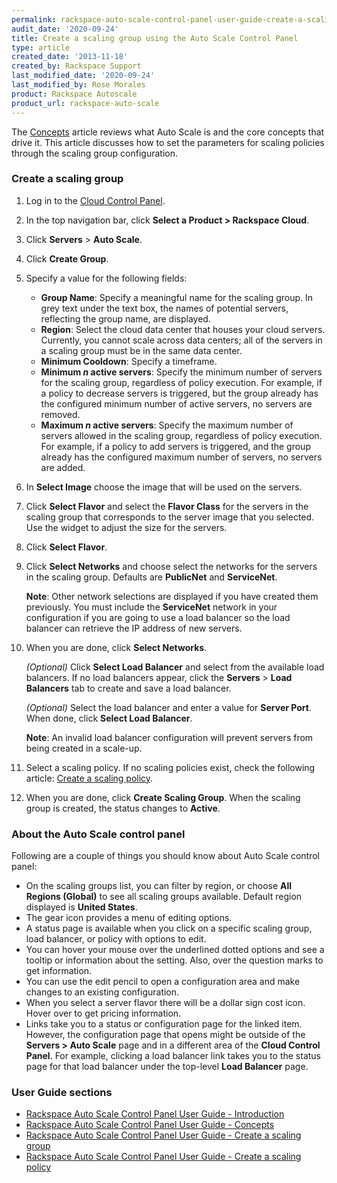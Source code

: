 ```yaml
---
permalink: rackspace-auto-scale-control-panel-user-guide-create-a-scaling-group/
audit_date: '2020-09-24'
title: Create a scaling group using the Auto Scale Control Panel
type: article
created_date: '2013-11-18'
created_by: Rackspace Support
last_modified_date: '2020-09-24'
last_modified_by: Rose Morales
product: Rackspace Autoscale
product_url: rackspace-auto-scale
---
```


The
[Concepts](/support/how-to/rackspace-auto-scale-control-panel-user-guide-concepts
"Concepts") article reviews what Auto Scale is and the core concepts that
drive it. This article discusses how to set the parameters for scaling policies
through the scaling group configuration.

### Create a scaling group

1. Log in to the [Cloud Control Panel](https://login.rackspace.com).
2. In the top navigation bar, click **Select a Product > Rackspace Cloud**.
3. Click **Servers** > **Auto Scale**.
4. Click **Create Group**.
5. Specify a value for the following fields:

    - **Group Name**: Specify a meaningful name for the scaling group. In grey
            text under the text box, the names of potential servers, reflecting
            the group name, are displayed.
    - **Region**: Select the cloud data center that houses your cloud servers.
            Currently, you cannot scale across data centers; all of the servers
            in a scaling group must be in the same data center.
    - **Minimum Cooldown**: Specify a timeframe.
    - **Minimum *n* active servers**: Specify the minimum number of servers for
            the scaling group, regardless of policy execution. For example, if a
            policy to decrease servers is triggered, but the group already has the
            configured minimum number of active servers, no servers are removed.
    - **Maximum *n* active servers**: Specify the maximum number of servers
            allowed in the scaling group, regardless of policy execution. For
            example, if a policy to add servers is triggered, and the group
            already has the configured maximum number of servers, no servers are
            added.
            
6. In **Select Image** choose the image that will be used on the servers.
7. Click **Select Flavor** and select the **Flavor Class** for the servers in
    the scaling group that corresponds to the server image that you selected.
    Use the widget to adjust the size for the servers.
8. Click **Select Flavor**.
9. Click **Select Networks** and choose select the networks for the servers in the
    scaling group. Defaults are **PublicNet** and **ServiceNet**.

    **Note**: Other network selections are displayed if you have created them
    previously. You must include the **ServiceNet** network in your
    configuration if you are going to use a load balancer so the load balancer
    can retrieve the IP address of new servers.
    
10. When you are done, click **Select Networks**.

    *(Optional)* Click **Select Load Balancer** and select from the available
    load balancers. If no load balancers appear, click the **Servers** > **Load
    Balancers** tab to create and save a load balancer.

    *(Optional)* Select the load balancer and enter a value for **Server Port**.
    When done, click **Select Load Balancer**.

    **Note**: An invalid load balancer configuration will prevent servers from
    being created in a scale-up.
    
11. Select a scaling policy. If no scaling policies exist, check the following
    article: [Create a scaling
    policy](/support/how-to/rackspace-auto-scale-control-panel-user-guide-create-a-scaling-policy).

12. When you are done, click **Create Scaling Group**. When the scaling group
    is created, the status changes to **Active**.

### About the Auto Scale control panel

Following are a couple of things you should know about Auto Scale control panel:

- On the scaling groups list, you can filter by region, or choose **All Regions
  (Global)** to see all scaling groups available. Default region displayed is
  **United States**.
- The gear icon provides a menu of editing options.
- A status page is available when you click on a specific scaling group, load
  balancer, or policy with options to edit.
- You can hover your mouse over the underlined dotted options and see a tooltip
  or information about the setting. Also, over the question marks to get
  information.
- You can use the edit pencil to open a configuration area and make changes to
  an existing configuration.
- When you select a server flavor there will be a dollar sign cost icon. Hover
  over to get pricing information.
- Links take you to a status or configuration page for the linked item. However,
  the configuration page that opens might be outside of the **Servers > Auto
  Scale** page and in a different area of the **Cloud Control Panel**. For
  example, clicking a load balancer link takes you to the status page for that
  load balancer under the top-level **Load Balancer** page.

### User Guide sections

-   [Rackspace Auto Scale Control Panel User Guide - Introduction](/support/how-to/rackspace-auto-scale-control-panel-user-guide-introduction "Introduction")
-   [Rackspace Auto Scale Control Panel User Guide - Concepts](/support/how-to/rackspace-auto-scale-control-panel-user-guide-concepts "Concepts")
-   [Rackspace Auto Scale Control Panel User Guide - Create a scaling group](/support/how-to/rackspace-auto-scale-control-panel-user-guide-create-a-scaling-group "Creating Scaling Groups")
-   [Rackspace Auto Scale Control Panel User Guide - Create a scaling policy](/support/how-to/rackspace-auto-scale-control-panel-user-guide-create-a-scaling-policy "Creating Scaling Policies")
